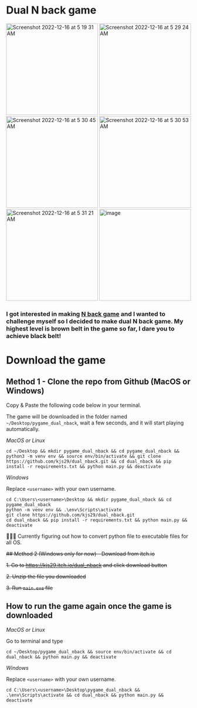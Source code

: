 # Dual N back game

<p float="left">
  <img width="250" alt="Screenshot 2022-12-16 at 5 19 31 AM" src="https://user-images.githubusercontent.com/96529477/208098017-426e2adf-437c-43aa-b909-900e7e3c045f.png">
  <img width="250" alt="Screenshot 2022-12-16 at 5 29 24 AM" src="https://user-images.githubusercontent.com/96529477/208099008-c8e8f1b3-dd92-49aa-b9f7-02634a9a1101.png">
  <img width="250" alt="Screenshot 2022-12-16 at 5 30 45 AM" src="https://user-images.githubusercontent.com/96529477/208099049-7897efba-1e3a-4da8-9160-f00a9660e307.png">
  <img width="250" alt="Screenshot 2022-12-16 at 5 30 53 AM" src="https://user-images.githubusercontent.com/96529477/208099085-2ca1433e-001a-493e-92aa-faed166b2d6e.png">
  <img width="250" alt="Screenshot 2022-12-16 at 5 31 21 AM" src="https://user-images.githubusercontent.com/96529477/208099114-f98f15c2-d52f-4530-badc-f88030c1eef9.png">
  <img width="250" alt="image" src="https://user-images.githubusercontent.com/96529477/208099337-436c8701-1d6d-4e48-a410-948d7ac37f42.png">
</p>

### I got interested in making [N back game](https://github.com/kjs29/dual_nback) and I wanted to challenge myself so I decided to make dual N back game. My highest level is brown belt in the game so far, I dare you to achieve black belt!

# Download the game 

## Method 1 - Clone the repo from Github (MacOS or Windows)

Copy & Paste the following code below in your terminal.

The game will be downloaded in the folder named `~/Desktop/pygame_dual_nback`, wait a few seconds, and it will start playing automatically.

<em>MacOS or Linux</em>

```
cd ~/Desktop && mkdir pygame_dual_nback && cd pygame_dual_nback && python3 -m venv env && source env/bin/activate && git clone https://github.com/kjs29/dual_nback.git && cd dual_nback && pip install -r requirements.txt && python main.py && deactivate
```

<em>Windows</em>

Replace `<username>` with your own username.

```
cd C:\Users\<username>\Desktop && mkdir pygame_dual_nback && cd pygame_dual_nback
python -m venv env && .\env\Scripts\activate
git clone https://github.com/kjs29/dual_nback.git
cd dual_nback && pip install -r requirements.txt && python main.py && deactivate
```

👨🏻‍💻 Currently figuring out how to convert python file to executable files for all OS.

~~## Method 2 (Windows only for now) - Download from itch.io~~

~~1. Go to https://kjs29.itch.io/dual_nback and click download button~~

~~2. Unzip the file you downloaded~~

~~3. Run `main.exe` file~~

## How to run the game again once the game is downloaded

<em>MacOS or Linux</em>

Go to terminal and type

```
cd ~/Desktop/pygame_dual_nback && source env/bin/activate && cd dual_nback && python main.py && deactivate
```

<em>Windows</em>

Replace `<username>` with your own username.

```
cd C:\Users\<username>\Desktop\pygame_dual_nback && .\env\Scripts\activate && cd dual_nback && python main.py && deactivate
```
